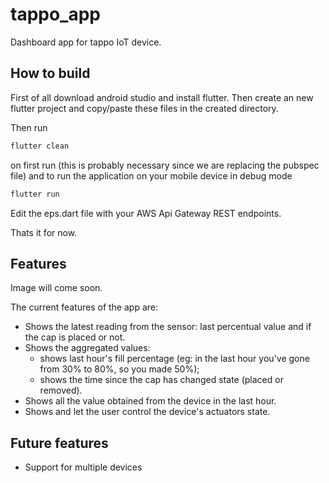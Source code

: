 # tappo_app

Dashboard app for tappo IoT device.

## How to build

First of all download android studio and install flutter.
Then create an new flutter project and copy/paste these files in the created directory.

Then run
```sh
flutter clean
```
on first run (this is probably necessary since we are replacing the pubspec file) and to run the application on your mobile device in debug mode
```sh
flutter run
```
Edit the eps.dart file with your AWS Api Gateway REST endpoints.

Thats it for now.

## Features

Image will come soon.

The current features of the app are:

* Shows the latest reading from the sensor: last percentual value and if the cap is placed or not.
* Shows the aggregated values: 
    * shows last hour's fill percentage (eg: in the last hour you've gone from 30% to 80%, so you made 50%);
    * shows the time since the cap has changed state (placed or removed).
* Shows all the value obtained from the device in the last hour.
* Shows and let the user control the device's actuators state.

## Future features

* Support for multiple devices
